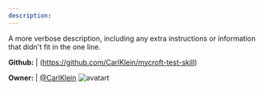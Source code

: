 ```yaml
---
description: 
---
```

A more verbose description, including any extra instructions or
information that didn't fit in the one line.

**Github:** | (https://github.com/CarlKlein/mycroft-test-skill)

**Owner:** | [@CarlKlein](https://github.com/CarlKlein) ![avatart](https://avatars3.githubusercontent.com/u/12686941?v=4)

